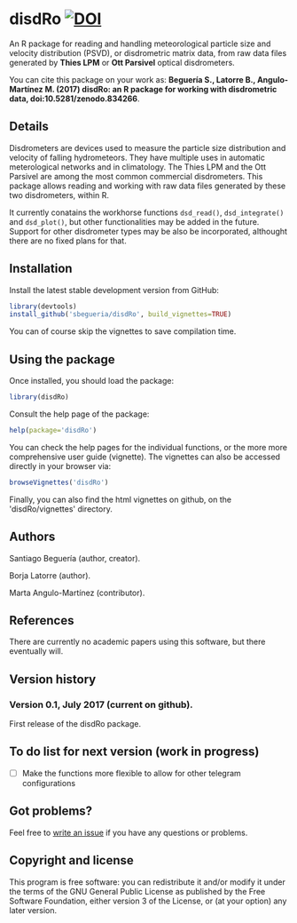 # disdRo [![DOI](https://zenodo.org/badge/97455750.svg)](https://zenodo.org/badge/latestdoi/97455750)

An R package for reading and handling meteorological particle size and
velocity distribution (PSVD), or disdrometric matrix data, from raw data
files generated by **Thies LPM** or **Ott Parsivel** optical disdrometers.

You can cite this package on your work as:
**Beguería S., Latorre B., Angulo-Martínez M. (2017) disdRo: an R package for working with disdrometric data, doi:10.5281/zenodo.834266**.



## Details

Disdrometers are devices used to measure the particle size distribution and
velocity of falling hydrometeors.
They have multiple uses in automatic meterological networks and in climatology.
The Thies LPM and the Ott Parsivel are among the most common commercial
disdrometers.
This package allows reading and working with raw data files generated by
these two disdrometers, within R.

It currently conatains the workhorse functions `dsd_read()`, `dsd_integrate()`
and `dsd_plot()`, but other functionalities may be added in the future.
Support for other disdrometer types may be also be incorporated, althought
there are no fixed plans for that.


## Installation

Install the latest stable development version from GitHub:

```r
library(devtools)
install_github('sbegueria/disdRo', build_vignettes=TRUE)
```
You can of course skip the vignettes to save compilation time.


## Using the package

Once installed, you should load the package:

```r
library(disdRo)
```

Consult the help page of the package:

```r
help(package='disdRo')
```
You can check the help pages for the individual functions, or the more more
comprehensive user guide (vignette).
The vignettes can also be accessed directly in your browser via:

```r
browseVignettes('disdRo')
```

Finally, you can also find the html vignettes on github, on the
'disdRo/vignettes' directory.



## Authors

Santiago Beguería (author, creator).

Borja Latorre (author).

Marta Angulo-Martínez (contributor).



## References

There are currently no academic papers using this software, but there eventually will.


## Version history

### Version 0.1, July 2017 (current on github).

First release of the disdRo package.



## To do list for next version (work in progress)

- [ ] Make the functions more flexible to allow for other telegram configurations



## Got problems?

Feel free to [write an issue](https://github.com/sbegueria/disdRo/issues)
if you have any questions or problems.


## Copyright and license

This program is free software: you can redistribute it and/or modify it under
the terms of the GNU General Public License as published by the Free Software
Foundation, either version 3 of the License, or (at your option) any later
version.
